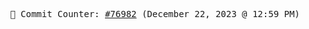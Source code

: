 <p align="center">
    <samp>
        📮 Commit Counter: <a href="https://github.com/Javascript-void0/Javascript-void0/commits/main">#76982</a> (December 22, 2023 @ 12:59 PM)
    </samp>
</p>